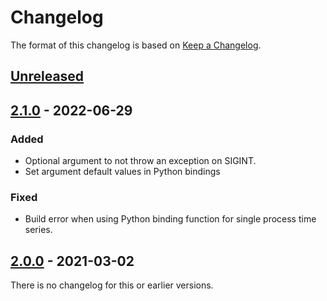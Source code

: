 # Changelog

The format of this changelog is based on 
[Keep a Changelog](https://keepachangelog.com/en/1.0.0/).

## [Unreleased]

## [2.1.0] - 2022-06-29
### Added
- Optional argument to not throw an exception on SIGINT.
- Set argument default values in Python bindings

### Fixed
- Build error when using Python binding function for single process time series.


## [2.0.0] - 2021-03-02

There is no changelog for this or earlier versions.


[Unreleased]: https://github.com/machines-in-motion/time_series/compare/v2.1.0...HEAD
[2.1.0]: https://github.com/machines-in-motion/time_series/compare/v2.0.0...v2.1.0
[2.0.0]: https://github.com/machines-in-motion/time_series/releases/tag/v2.0.0
